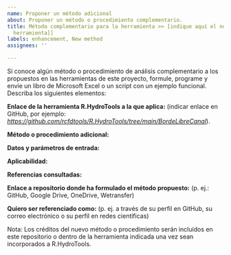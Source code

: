 ```yaml
---
name: Proponer un método adicional
about: Proponer un método o procedimiento complementario.
title: Método complementario para la herramienta >> [indique aquí el nombre de la
  herramienta]]
labels: enhancement, New method
assignees: ''

---
```


Sí conoce algún método o procedimiento de análisis complementario a los propuestos en las herramientas de este proyecto, formule, programe y envíe un libro de Microsoft Excel o un script con un ejemplo funcional. Describa los siguientes elementos:


**Enlace de la herramienta R.HydroTools a la que aplica:** (indicar enlace en GitHub, por ejemplo: _https://github.com/rcfdtools/R.HydroTools/tree/main/BordeLibreCanal_).


**Método o procedimiento adicional:**


**Datos y parámetros de entrada:**


**Aplicabilidad:**


**Referencias consultadas:**


**Enlace a repositorio donde ha formulado el método propuesto:** (p. ej.: GitHub, Google Drive, OneDrive, Wetransfer)


**Quiero ser referenciado como:** (p. ej. a través de su perfil en GitHub, su correo electrónico o su perfil en redes científicas) 


Nota: Los créditos del nuevo método o procedimiento serán incluídos en este repositorio o dentro de la herramienta indicada una vez sean incorporados a R.HydroTools.
